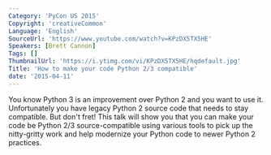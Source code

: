 ```yaml
---
Category: 'PyCon US 2015'
Copyright: 'creativeCommon'
Language: 'English'
SourceUrl: 'https://www.youtube.com/watch?v=KPzDX5TX5HE'
Speakers: [Brett Cannon]
Tags: []
ThumbnailUrl: 'https://i.ytimg.com/vi/KPzDX5TX5HE/hqdefault.jpg'
Title: 'How to make your code Python 2/3 compatible'
date: '2015-04-11'
---
```

You know Python 3 is an improvement over Python 2 and you want to use it. Unfortunately you have legacy Python 2 source code that needs to stay compatible. But don't fret! This talk will show you that you can make your code be Python 2/3 source-compatible using various tools to pick up the nitty-gritty work and help modernize your Python code to newer Python 2 practices.

